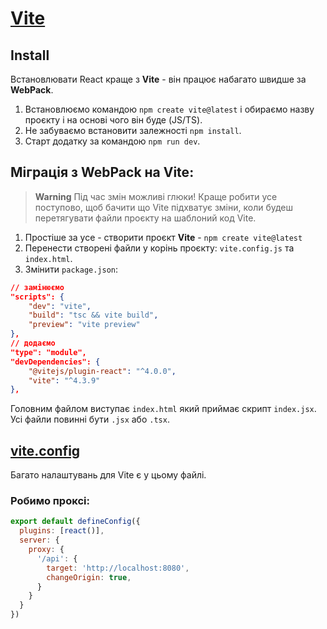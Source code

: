 # [Vite](https://vitejs.dev/guide/)

## Install
Встановлювати React краще з **Vite** - він працює набагато швидше за **WebPack**.

1. Встановлюємо командою `npm create vite@latest` і обираємо назву проєкту і на основі чого він буде (JS/TS).
2. Не забуваємо встановити залежності `npm install`.
3. Старт додатку за командою `npm run dev`.


## Міграція з **WebPack** на **Vite**:
> **Warning** Під час змін можливі глюки! Краще робити усе поступово, щоб бачити що Vite підхватує зміни, 
> коли будеш перетягувати файли проєкту на шаблоний код Vite.

1. Простіше за усе - створити проєкт **Vite** - `npm create vite@latest`
2. Перенести створені файли у корінь проєкту: `vite.config.js` та `index.html`.
3. Змінити `package.json`:
```json
// замінюємо
"scripts": {
    "dev": "vite",
    "build": "tsc && vite build",
    "preview": "vite preview"
},
// додаємо
"type": "module",
"devDependencies": {
    "@vitejs/plugin-react": "^4.0.0",
    "vite": "^4.3.9"
},
```
Головним файлом виступає `index.html` який приймає скрипт `index.jsx`.
Усі файли повинні бути `.jsx` або `.tsx`.


## [vite.config](https://vitejs.dev/config/)
Багато налаштувань для Vite є у цьому файлі.

### Робимо проксі:
```js
export default defineConfig({
  plugins: [react()],
  server: {
    proxy: {
      '/api': {
        target: 'http://localhost:8080',
        changeOrigin: true,
      }
    }
  }
})
```
